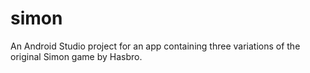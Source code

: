 # simon
An Android Studio project for an app containing three variations of the original Simon game by Hasbro.

